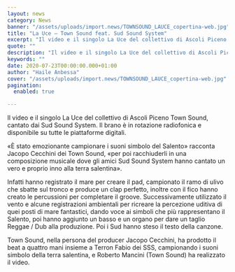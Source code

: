 ```yaml
---
layout: news
category: News
banner: "/assets/uploads/import.news/TOWNSOUND_LAUCE_copertina-web.jpg"
title: "La Uce – Town Sound feat. Sud Sound System"
excerpt: "Il video e il singolo La Uce del collettivo di Ascoli Piceno Town Sound, cantato dai Sud Sound System. Il brano è in rotazione radiofonica e disponibile su tutte le piattaforme digitali. «È stato emozionante campionare i suoni simbolo del Salento» racconta Jacopo Cecchini dei Town Sound, «per poi racchiuderli in una composizione musicale dove [&hellip"
quote: ""
description: "Il video e il singolo La Uce del collettivo di Ascoli Piceno Town Sound, cantato dai Sud Sound System. Il brano è in rotazione radiofonica e disponibile su tutte le piattaforme digitali. «È stato emozionante campionare i suoni simbolo del Salento» racconta Jacopo Cecchini dei Town Sound, «per poi racchiuderli in una composizione musicale dove [&hellip"
keywords: ""
date: 2020-07-23T00:00:00.000+01:00
author: "Haile Anbessa"
cover: "/assets/uploads/import.news/TOWNSOUND_LAUCE_copertina-web.jpg"
pagination:
  enabled: true

---
```


Il video e il singolo La Uce del collettivo di Ascoli Piceno Town Sound, cantato dai Sud Sound System. Il brano è in rotazione radiofonica e disponibile su tutte le piattaforme digitali.

«È stato emozionante campionare i suoni simbolo del Salento» racconta Jacopo Cecchini dei Town Sound, «per poi racchiuderli in una composizione musicale dove gli amici Sud Sound System hanno cantato un vero e proprio inno alla terra salentina».

Infatti hanno registrato il mare per creare il pad, campionato il ramo di ulivo che sbatte sul tronco e produce un clap perfetto, inoltre con il fico hanno creato le percussioni per completare il groove. Successivamente utilizzato il vento e alcune registrazioni ambientali per ricreare la percezione uditiva di quei posti di mare fantastici, dando voce ai simboli che più rappresentano il Salento, poi hanno aggiunto un basso e un organo per dare un taglio Reggae / Dub alla produzione. Poi i Sud hanno steso il testo della canzone.

Town Sound, nella persona del producer Jacopo Cecchini, ha prodotto il beat a quattro mani insieme a Terron Fabio dei SSS, campionando i suoni simbolo della terra salentina, e Roberto Mancini (Town Sound) ha realizzato il video.